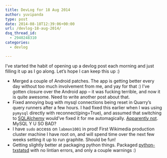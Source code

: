 ```yaml
---
title: DevLog for 18 Aug 2014
author: yuvipanda
type: post
date: 2014-08-18T12:39:06+00:00
url: /devlog-18-aug-2014/
dsq_thread_id:
  - 2940248310
categories:
  - devlog

---
```

I&#8217;ve started the habit of opening up a devlog post each morning and just filling it up as I go along. Let&#8217;s hope I can keep this up :)

  * Merged a couple of Android patches. The app is getting better every day without too much involvement from me, and yay for that :) I&#8217;ve gotten closure over the Android app &#8211; it was fucking terrible, and now it is quite awesome. Need to write another post about that.
  * Fixed annoying bug with mysql connections being reset in Quarry&#8217;s query runners after a few hours. I had fixed this earlier when I was using `pymysql` directly with reconnect(ping=True), and assumed that switching to [SQLAlchemy][1] would&#8217;ve fixed it for me automagically. [Apparently not][2]. MySQL Y U SO BAD?
  * I have `sudo` access on `labmon1001` in prod! First Wikimedia production cluster machine I have root on, and will spend time over the next few weeks setting it up to run graphite. Should be fun!
  * Getting slightly better at packaging python things. Packaged [python-txstatsd][3] with no lintian errors, and only a couple warnings :)

 [1]: http://www.sqlalchemy.org/
 [2]: http://docs.sqlalchemy.org/en/latest/faq.html#mysql-server-has-gone-away
 [3]: https://github.com/sidnei/txstatsd